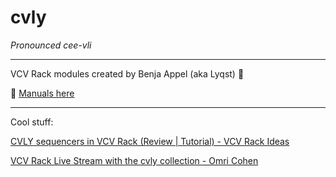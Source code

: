 # cvly
*Pronounced cee-vli*
***
VCV Rack modules created by Benja Appel (aka Lyqst) :whale2: 

:blue_book: [Manuals here](https://github.com/Lyqst/cvly-modules/wiki)
***

Cool stuff:

[CVLY sequencers in VCV Rack (Review | Tutorial) - VCV Rack Ideas](https://www.youtube.com/watch?v=5z5fJXOkQOM) 

[VCV Rack Live Stream with the cvly collection - Omri Cohen](https://www.youtube.com/watch?v=qjsjwGMeWv0)
